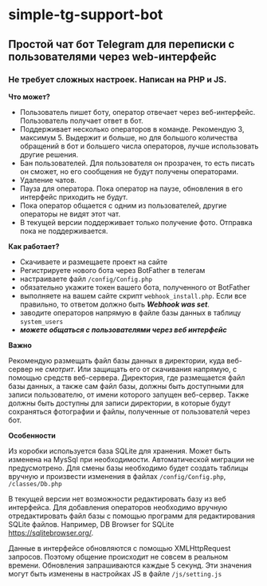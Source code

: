 # simple-tg-support-bot

## Простой чат бот Telegram для переписки с пользователями через web-интерфейс

### Не требует сложных настроек. Написан на PHP и JS.



__Что может?__
+ Пользователь пишет боту, оператор отвечает через веб-интерфейс. Пользователь получает ответ в бот.
+ Поддерживает несколько операторов в команде. Рекомендую 3, максимум 5. Выдержит и больше, но для большого количества обращений в бот и большего числа операторов, лучше использовать другие решения.
+ Бан пользователей. Для пользователя он прозрачен, то есть писать он сможет, но его сообщения не будут получены операторами.
+ Удаление чатов.
+ Пауза для оператора. Пока оператор на паузе, обновления в его интерфейс приходить не будут.
+ Пока оператор общается с одним из пользователей, другие операторы не видят этот чат.
+ В текущей версии поддерживает только получение фото. Отправка пока не поддерживается.


__Как работает?__
+ Скачиваете и размещаете проект на сайте
+ Регистрируете нового бота через BotFather в телегам
+ настраиваете файл ```/config/Config.php``` 
+ обязательно укажите токен вашего бота, полученного от BotFather
+ выполняете на вашем сайте скрипт ```webhook_install.php```. Если все правильно, то ответом должно быть __*Webhook was set*__.
+ заводите операторов напрямую в файле базы данных в таблицу ```system_users```
+ *__можете общаться с пользователями через веб интерфейс__*


__Важно__

Рекомендую размещать файл базы данных в директории, куда веб-сервер не _смотрит_.
Или защищать его от скачивания напрямую, с помощью средств веб-сервера.
Директория, где размещается файл базы данных, а также сам файл базы, должны быть доступными для записи
пользователю, от имени которого запущен веб-сервер.
Также должны быть доступны для записи директории, в которые будут сохраняться фотографии и файлы, полученные 
от пользователй через бот.

__Особенности__

Из коробки используется база SQLite для хранения. Может быть изменена на MysSql при необходимости.
Автоматической миграции не предусмотрено. Для смены базы необходимо будет создать таблицы вручную и произвести изменения
в файлах ```/config/Config.php```, ```/classes/Db.php```

В текущей версии нет возможности редактировать базу из веб интерфейса. Для добавления операторов 
необходимо вручную отредактировать файл базы с помощью программ для редактирования SQLite файлов.
Например, DB Browser for SQLite https://sqlitebrowser.org/.

Данные в интерфейсе обновляются с помощью XMLHttpRequest запросов. 
Поэтому общение происходит не совсем в реальном времени. 
Обновления запрашиваются каждые 5 секунд. Эти значения могут быть изменены в настройках JS в файле ```/js/setting.js```
